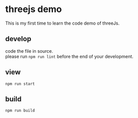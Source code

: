 # threejs demo

This is my first time to learn the code demo of threeJs.

## develop

code the file in source.  
please run `npm run lint` before the end of your development.


## view

`npm run start`

## build

`npm run build`
